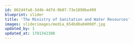 ```yaml
---
id: 002d4fa8-3d4b-4d7d-9b07-73e1898be499
blueprint: slider
title: 'The Ministry of Sanitation and Water Resources'
images: sliderimages/media_654bd8a0409df.jpg
updated_by: 1
updated_at: 1701342308
---
```

